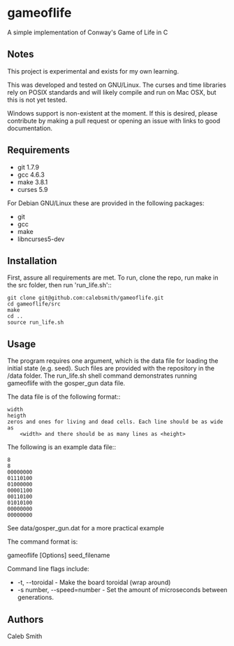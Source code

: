 gameoflife
==========

A simple implementation of Conway's Game of Life in C


Notes
-----

This project is experimental and exists for my own learning.

This was developed and tested on GNU/Linux. The curses and time libraries rely
on POSIX standards and will likely compile and run on Mac OSX, but this is not
yet tested.

Windows support is non-existent at the moment. If this is desired, please
contribute by making a pull request or opening an issue with links to good
documentation.


Requirements
------------

 * git 1.7.9
 * gcc 4.6.3
 * make 3.8.1
 * curses 5.9

For Debian GNU/Linux these are provided in the following packages:

 * git
 * gcc
 * make
 * libncurses5-dev


Installation
------------
First, assure all requirements are met.
To run, clone the repo, run make in the src folder, then run 'run_life.sh'::

    git clone git@github.com:calebsmith/gameoflife.git
    cd gameoflife/src
    make
    cd ..
    source run_life.sh


Usage
-----

The program requires one argument, which is the data file for loading the
initial state (e.g. seed). Such files are provided with the repository in
the /data folder. The run_life.sh shell command demonstrates running
gameoflife with the gosper_gun data file.

The data file is of the following format::

    width
    heigth
    zeros and ones for living and dead cells. Each line should be as wide as
        <width> and there should be as many lines as <height>

The following is an example data file::

    8
    8
    00000000
    01110100
    01000000
    00001100
    00110100
    01010100
    00000000
    00000000

See data/gosper_gun.dat for a more practical example

The command format is:

gameoflife [Options] seed_filename

Command line flags include:

* -t, --toroidal - Make the board toroidal (wrap around)
* -s number, --speed=number - Set the amount of microseconds between
    generations.


Authors
-------
Caleb Smith
